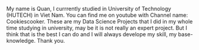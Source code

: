 My name is Quan, I currrently studied in University of Technology (HUTECH) in Viet Nam.
You can find me on youtube with Channel name: Cookiescooker.
These are my Data Science Projects that I did in my whole time studying in university, may be it is not really an expert project.
But I think that is the best I can do and I will always develope my skill, my base-knowledge.
Thank you.
